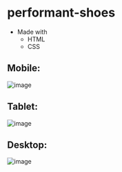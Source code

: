 # performant-shoes
- Made with
  - HTML
  - CSS 
## Mobile:
![image](https://user-images.githubusercontent.com/18124536/118374788-ee6af280-b58b-11eb-8e48-016ffa634bf0.png)
## Tablet:
![image](https://user-images.githubusercontent.com/18124536/118374839-03e01c80-b58c-11eb-93f0-c7adeb983543.png)
## Desktop:
![image](https://user-images.githubusercontent.com/18124536/118374912-5d484b80-b58c-11eb-9418-b3addb1c3c25.png)
